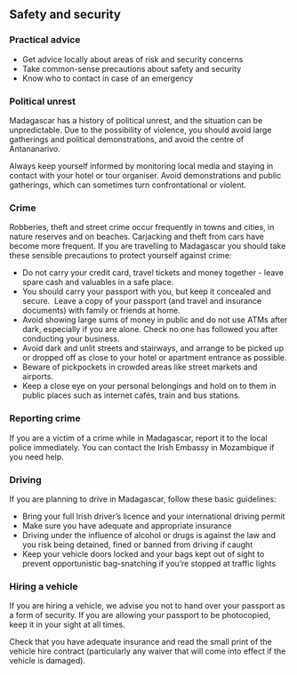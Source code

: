 ## Safety and security

### **Practical advice**

* Get advice locally about areas of risk and security concerns
* Take common-sense precautions about safety and security
* Know who to contact in case of an emergency

### **Political unrest**

Madagascar has a history of political unrest, and the situation can be unpredictable. Due to the possibility of violence, you should avoid large gatherings and political demonstrations, and avoid the centre of Antananarivo.

Always keep yourself informed by monitoring local media and staying in contact with your hotel or tour organiser. Avoid demonstrations and public gatherings, which can sometimes turn confrontational or violent.

### **Crime**

Robberies, theft and street crime occur frequently in towns and cities, in nature reserves and on beaches. Carjacking and theft from cars have become more frequent. If you are travelling to Madagascar you should take these sensible precautions to protect yourself against crime:

* Do not carry your credit card, travel tickets and money together - leave spare cash and valuables in a safe place.
* You should carry your passport with you, but keep it concealed and secure.  Leave a copy of your passport (and travel and insurance documents) with family or friends at home.
* Avoid showing large sums of money in public and do not use ATMs after dark, especially if you are alone. Check no one has followed you after conducting your business.
* Avoid dark and unlit streets and stairways, and arrange to be picked up or dropped off as close to your hotel or apartment entrance as possible.
* Beware of pickpockets in crowded areas like street markets and airports.
* Keep a close eye on your personal belongings and hold on to them in public places such as internet cafés, train and bus stations.

### **Reporting crime**

If you are a victim of a crime while in Madagascar, report it to the local police immediately. You can contact the Irish Embassy in Mozambique if you need help.

### **Driving**

If you are planning to drive in Madagascar, follow these basic guidelines:

* Bring your full Irish driver’s licence and your international driving permit
* Make sure you have adequate and appropriate insurance
* Driving under the influence of alcohol or drugs is against the law and you risk being detained, fined or banned from driving if caught
* Keep your vehicle doors locked and your bags kept out of sight to prevent opportunistic bag-snatching if you’re stopped at traffic lights

### **Hiring a vehicle**

If you are hiring a vehicle, we advise you not to hand over your passport as a form of security. If you are allowing your passport to be photocopied, keep it in your sight at all times.

Check that you have adequate insurance and read the small print of the vehicle hire contract (particularly any waiver that will come into effect if the vehicle is damaged).